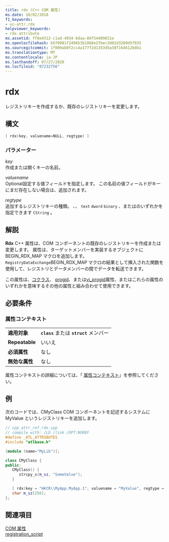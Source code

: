 ```yaml
---
title: rdx (C++ COM 属性)
ms.date: 10/02/2018
f1_keywords:
- vc-attr.rdx
helpviewer_keywords:
- rdx attribute
ms.assetid: ff8e4312-c1ad-4934-bdaa-86f54409651e
ms.openlocfilehash: b5f0981f249653b1068e2fbec3d02d3209d5f935
ms.sourcegitcommit: 1f009ab0f2cc4a177f2d1353d5a38f164612bdb1
ms.translationtype: MT
ms.contentlocale: ja-JP
ms.lasthandoff: 07/27/2020
ms.locfileid: "87232756"
---
```

# <a name="rdx"></a>rdx

レジストリキーを作成するか、既存のレジストリキーを変更します。

## <a name="syntax"></a>構文

```cpp
[ rdx(key, valuename=NULL, regtype) ]
```

### <a name="parameters"></a>パラメーター

*key*<br/>
作成または開くキーの名前。

*valuename*<br/>
Optional設定する値フィールドを指定します。 この名前の値フィールドがキーにまだ存在しない場合は、追加されます。

*regtype*<br/>
追加するレジストリキーの種類。 、、 `text` `dword` `binary` 、またはのいずれかを指定できます `CString` 。

## <a name="remarks"></a>解説

**Rdx** C++ 属性は、COM コンポーネントの既存のレジストリキーを作成または変更します。 属性は、ターゲットメンバーを実装するオブジェクトに BEGIN_RDX_MAP マクロを追加します。 `RegistryDataExchange`BEGIN_RDX_MAP マクロの結果として挿入された関数を使用して、レジストリとデータメンバーの間でデータを転送できます。

この属性は、[コクラス](coclass.md)、 [progid](progid.md)、または[vi_progid](vi-progid.md)属性、またはこれらの属性のいずれかを意味するその他の属性と組み合わせて使用できます。

## <a name="requirements"></a>必要条件

### <a name="attribute-context"></a>属性コンテキスト

|||
|-|-|
|**適用対象**|**`class`** または **`struct`** メンバー|
|**Repeatable**|いいえ|
|**必須属性**|なし|
|**無効な属性**|なし|

属性コンテキストの詳細については、「 [属性コンテキスト](cpp-attributes-com-net.md#contexts)」を参照してください。

## <a name="example"></a>例

次のコードでは、CMyClass COM コンポーネントを記述するシステムに MyValue というレジストリキーを追加します。

```cpp
// cpp_attr_ref_rdx.cpp
// compile with: /LD /link /OPT:NOREF
#define _ATL_ATTRIBUTES
#include "atlbase.h"

[module (name="MyLib")];

class CMyClass {
public:
   CMyClass() {
      strcpy_s(m_sz, "SomeValue");
   }

   [ rdx(key = "HKCR\\MyApp.MyApp.1", valuename = "MyValue", regtype = "text")]
   char m_sz[256];
};
```

## <a name="see-also"></a>関連項目

[COM 属性](com-attributes.md)<br/>
[registration_script](registration-script.md)
